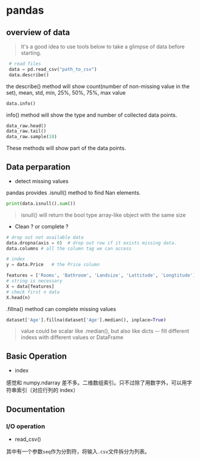 # pandas

## overview of data

> It's a good idea to use tools below to take a glimpse of data before starting.

```python
 # read files
 data = pd.read_csv("path_to_csv")
 data.describe()
```

the describe() method will show count(number of non-missing value in the set), mean, std, min, 25%, 50%, 75%, max value

```python
data.info()
```

info() method will show the type and number of collected data points.

```python
data_raw.head()
data_raw.tail()
data_raw.sample(10)
```

These methods will show part of the data points.

## Data perparation

* detect missing values

pandas provides .isnull() method to find Nan elements.

```python
print(data.isnull().sum())
```

> isnull() will return the bool type array-like object with the same size

* Clean ? or complete ?

```python
# drop out not available data
data.dropna(axis = 0)  # drop out row if it exists missing data.
data.columns # all the column tag we can access

# index
y = data.Price   # the Price column

features = ['Rooms', 'Bathroom', 'Landsize', 'Lattitude', 'Longtitude']
# string is necessary
X = data[features]
# check first n data
X.head(n)
```

.fillna() method can complete missing values

```python
dataset['Age'].fillna(dataset['Age'].median(), inplace=True)
```

> value could be scalar like .median(), but also like dicts -- fill different indexs with different values or DataFrame

## Basic Operation

* index 

感觉和 numpy.ndarray 差不多。二维数组索引。只不过除了用数字外，可以用字符串索引（对应行列的 index）

## Documentation

### I/O operation

* read_csv()

其中有一个参数`seq`作为分割符，将输入`.csv`文件拆分为列表。
